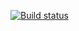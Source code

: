 [![Build status](https://ci.appveyor.com/api/projects/status/ncw0fj5o7vqu7fnf/branch/master?svg=true)](https://ci.appveyor.com/project/pelijah/r2pm-win-bin/branch/master)
